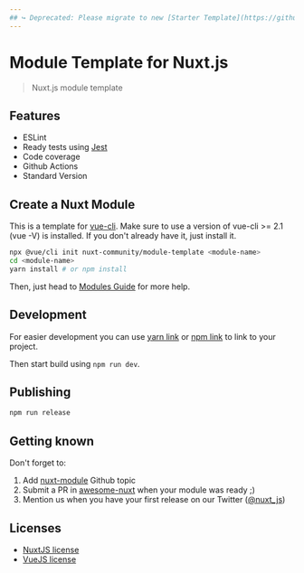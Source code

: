 ```yaml
---
## ↪️ Deprecated: Please migrate to new [Starter Template](https://github.com/nuxt/starter/tree/module) using [Module Builder](https://github.com/nuxt/module-builder)
---
```


# Module Template for Nuxt.js

> Nuxt.js module template

## Features

- ESLint
- Ready tests using [Jest](https://facebook.github.io/jest)
- Code coverage
- Github Actions
- Standard Version

## Create a Nuxt Module

This is a template for [vue-cli](https://github.com/vuejs/vue-cli).
Make sure to use a version of vue-cli >= 2.1 (vue -V) is installed.
If you don't already have it, just install it.

```bash
npx @vue/cli init nuxt-community/module-template <module-name>
cd <module-name>
yarn install # or npm install
```

Then, just head to [Modules Guide](https://nuxtjs.org/guide/modules) for more help.

## Development

For easier development you can use [yarn link](https://yarnpkg.com/lang/en/docs/cli/link/) or [npm link](https://docs.npmjs.com/cli/link)
to link to your project.

Then start build using `npm run dev`.

## Publishing

```bash
npm run release
```

## Getting known

Don't forget to:
1. Add [nuxt-module](https://github.com/topics/nuxt-module) Github topic
2. Submit a PR in [awesome-nuxt](https://github.com/nuxt-community/awesome-nuxt) when your module was ready ;)
3. Mention us when you have your first release on our Twitter ([@nuxt_js](https://twitter.com/nuxt_js))


## Licenses

- [NuxtJS license](https://github.com/nuxt/nuxt.js/blob/dev/LICENSE)
- [VueJS license](https://github.com/vuejs/vue/blob/master/LICENSE)
